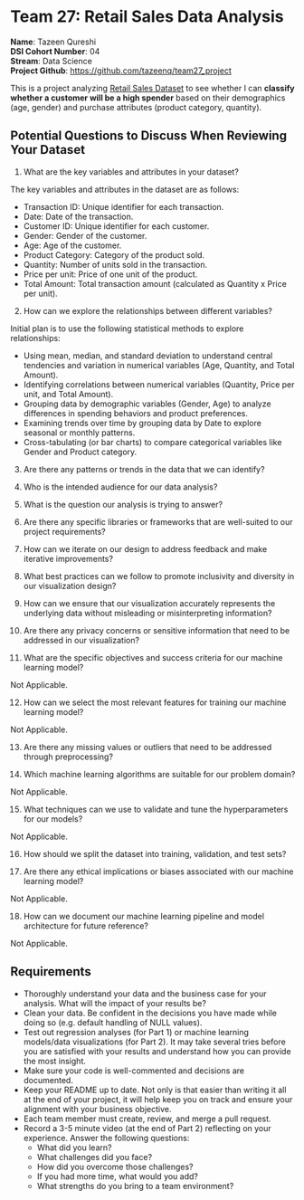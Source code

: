 # Team 27: Retail Sales Data Analysis

**Name**: Tazeen Qureshi<br>
**DSI Cohort Number**: 04<br>
**Stream**: Data Science<br>
**Project Github**: https://github.com/tazeenq/team27_project<br>


This is a project analyzing [Retail Sales Dataset](https://www.kaggle.com/datasets/mohammadtalib786/retail-sales-dataset) to see whether I can **classify whether a customer will be a high spender** based on their demographics (age, gender) and purchase attributes (product category, quantity).
























## Potential Questions to Discuss When Reviewing Your Dataset
1. What are the key variables and attributes in your dataset?

The key variables and attributes in the dataset are as follows:
- Transaction ID: Unique identifier for each transaction.
- Date: Date of the transaction.
- Customer ID: Unique identifier for each customer.
- Gender: Gender of the customer.
- Age: Age of the customer. 
- Product Category: Category of the product sold.
- Quantity: Number of units sold in the transaction.
- Price per unit: Price of one unit of the product.
- Total Amount: Total transaction amount (calculated as Quantity x Price per unit).

2. How can we explore the relationships between different variables?

Initial plan is to use the following statistical methods to explore relationships:
- Using mean, median, and standard deviation to understand central tendencies and variation in numerical variables (Age, Quantity, and Total Amount).
- Identifying correlations between numerical variables (Quantity, Price per unit, and Total Amount).
- Grouping data by demographic variables (Gender, Age) to analyze differences in spending behaviors and product preferences.
- Examining trends over time by grouping data by Date to explore seasonal or monthly patterns.
- Cross-tabulating (or bar charts) to compare categorical variables like Gender and Product category.

3. Are there any patterns or trends in the data that we can identify?


4. Who is the intended audience for our data analysis?


5. What is the question our analysis is trying to answer?


6. Are there any specific libraries or frameworks that are well-suited to our project requirements?


7. How can we iterate on our design to address feedback and make iterative improvements?


8. What best practices can we follow to promote inclusivity and diversity in our visualization design?


9. How can we ensure that our visualization accurately represents the underlying data without misleading or misinterpreting information?


10. Are there any privacy concerns or sensitive information that need to be addressed in our visualization?


11. What are the specific objectives and success criteria for our machine learning model?

Not Applicable.

12. How can we select the most relevant features for training our machine learning model?

Not Applicable.

13. Are there any missing values or outliers that need to be addressed through preprocessing?


14. Which machine learning algorithms are suitable for our problem domain?

Not Applicable.

15. What techniques can we use to validate and tune the hyperparameters for our models?

Not Applicable.

16. How should we split the dataset into training, validation, and test sets?


17. Are there any ethical implications or biases associated with our machine learning model?

Not Applicable.

18. How can we document our machine learning pipeline and model architecture for future reference?

Not Applicable.

## Requirements
- Thoroughly understand your data and the business case for your analysis. What will the impact of your results be?
- Clean your data. Be confident in the decisions you have made while doing so (e.g. default handling of NULL values).
- Test out regression analyses (for Part 1) or machine learning models/data visualizations (for Part 2). It may take several tries before you are satisfied with your results and understand how you can provide the most insight.
- Make sure your code is well-commented and decisions are documented.
- Keep your README up to date. Not only is that easier than writing it all at the end of your project, it will help keep you on track and ensure your alignment with your business objective.
- Each team member must create, review, and merge a pull request.
- Record a 3-5 minute video (at the end of Part 2) reflecting on your experience. Answer the following questions:
    - What did you learn?
    - What challenges did you face?
    - How did you overcome those challenges?
    - If you had more time, what would you add?
    - What strengths do you bring to a team environment?
